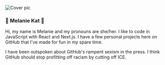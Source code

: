 ![Cover pic](https://github.com/ZicklePop/melaniekat-com/blob/main/public/static/facebook-open-graph.png?raw=true)

### 🌸 Melanie Kat 🌸

Hi, my name is Melanie and my pronouns are she/her. I like to code in JavaScript with React and Next.js. I have a few personal projects here on GitHub that I've made for fun in my spare time.

I have been outspoken about GitHub's rampent sexism in the press. I think GitHub should stop profitting off racism by cutting off ICE.
